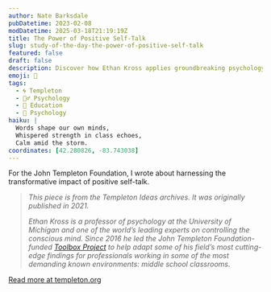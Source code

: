 ```yaml
---
author: Nate Barksdale
pubDatetime: 2023-02-08
modDatetime: 2025-03-18T21:19:19Z
title: The Power of Positive Self-Talk
slug: study-of-the-day-the-power-of-positive-self-talk
featured: false
draft: false
description: Discover how Ethan Kross applies groundbreaking psychology to transform middle school education with the power of positive self-talk.
emoji: 🧠
tags:
  - 🌀 Templeton
  - 🧘‍♂️ Psychology
  - 🏫 Education
  - 🧠 Psychology
haiku: |
  Words shape our own minds,  
  Whispered strength in class echoes,  
  Calm amid the storm.
coordinates: [42.280826, -83.743038]
---
```


For the John Templeton Foundation, I wrote about harnessing the transformative impact of positive self-talk.

> *This piece is from the Templeton Ideas archives. It was originally published in 2021.*
>
> *Ethan Kross is a professor of psychology at the University of Michigan and one of the world’s leading experts on controlling the conscious mind. Since 2016 he led the John Templeton Foundation-funded *[Toolbox Project](https://www.templeton.org/grant/the-toolbox-project-changing-the-way-children-learn-about-self-control)* to help adapt some of his field’s most cutting-edge findings for professionals working in some of the most demanding known environments: middle school classrooms.*

[Read more at templeton.org](https://www.templeton.org/news/talk-to-yourself-like-a-friend-qa-with-ethan-kross)
